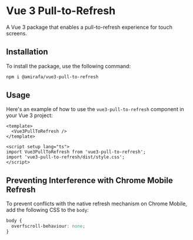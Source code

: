 # Vue 3 Pull-to-Refresh

A Vue 3 package that enables a pull-to-refresh experience for touch screens.

## Installation

To install the package, use the following command:
```bash
npm i @amirafa/vue3-pull-to-refresh
```

## Usage

Here's an example of how to use the `vue3-pull-to-refresh` component in your Vue 3 project:

```vue
<template>
  <Vue3PullToRefresh />
</template>

<script setup lang="ts">
import Vue3PullToRefresh from 'vue3-pull-to-refresh';
import 'vue3-pull-to-refresh/dist/style.css';
</script>
```

## Preventing Interference with Chrome Mobile Refresh

To prevent conflicts with the native refresh mechanism on Chrome Mobile, add the following CSS to the `body`:

```css
body {
  overfscroll-behaviour: none;
}

